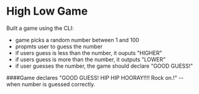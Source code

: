 # High Low Game

Built a game using the CLI: 

- game picks a random number between 1 and 100
- propmts user to guess the number
- if users guess is less than the number, it ouputs "HIGHER"
- if users guess is more than the number, it outputs "LOWER"
- if user guesses the number, the game should declare "GOOD GUESS!"


####Game declares "GOOD GUESS! HIP HIP HOORAY!!!! Rock on.!" -- when number is guessed correctly. 
